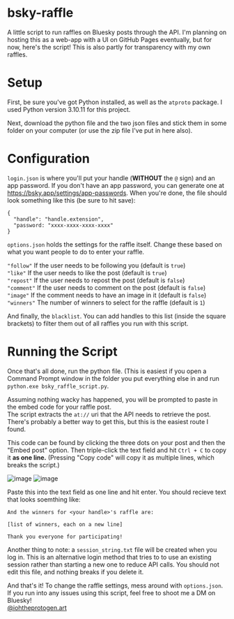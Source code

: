 # bsky-raffle
A little script to run raffles on Bluesky posts through the API. I'm planning on hosting this as a web-app with a UI on GitHub Pages eventually, but for now, here's the script! This is also partly for transparency with my own raffles.

# Setup
First, be sure you've got Python installed, as well as the `atproto` package. I used Python version 3.10.11 for this project.

Next, download the python file and the two json files and stick them in some folder on your computer (or use the zip file I've put in here also).

# Configuration
`login.json` is where you'll put your handle (__WITHOUT__ the `@` sign) and an app password. If you don't have an app password, you can generate one at https://bsky.app/settings/app-passwords. 
When you're done, the file should look something like this (be sure to hit save):
```
{
  "handle": "handle.extension",
  "password: "xxxx-xxxx-xxxx-xxxx"
}
```

`options.json` holds the settings for the raffle itself. Change these based on what you want people to do to enter your raffle.

`"follow"` If the user needs to be following you (default is `true`) <br/>
`"like"` If the user needs to like the post (default is `true`) <br/>
`"repost"` If the user needs to repost the post (default is `false`) <br/>
`"comment"` If the user needs to comment on the post (default is `false`) <br/>
`"image"` If the comment needs to have an image in it (default is `false`) <br/>
`"winners"` The number of winners to select for the raffle (default is `1`) <br/>

And finally, the `blacklist`. You can add handles to this list (inside the square brackets) to filter them out of all raffles you run with this script.

# Running the Script
Once that's all done, run the python file. 
(This is easiest if you open a Command Prompt window in the folder you put everything else in and run
`python.exe bsky_raffle_script.py`.

Assuming nothing wacky has happened, you will be prompted to paste in the embed code for your raffle post. <br/>
The script extracts the `at://` uri that the API needs to retrieve the post. There's probably a better way to get this, but this is the easiest route I found. <br/>

This code can be found by clicking the three dots on your post and then the "Embed post" option. Then triple-click the text field and hit `Ctrl + C` to copy it __as one line.__ (Pressing "Copy code" will copy it as multiple lines, which breaks the script.)

![image](https://github.com/user-attachments/assets/4675b982-100f-41c2-9bb1-21afa196d38d)
![image](https://github.com/user-attachments/assets/bbce4d4f-f92d-44ce-b9f4-221832d057e1)

Paste this into the text field as one line and hit enter. You should recieve text that looks soemthing like:
```
And the winners for <your handle>'s raffle are:

[list of winners, each on a new line]

Thank you everyone for participating!
```
Another thing to note: a `session_string.txt` file will be created when you log in. This is an alternative login method that tries to to use an existing session rather than starting a new one to reduce API calls. You should not edit this file, and nothing breaks if you delete it.

And that's it! To change the raffle settings, mess around with `options.json`.
If you run into any issues using this script, feel free to shoot me a DM on Bluesky! <br/>
[@iohtheprotogen.art](https://iohtheprotogen.art/)
